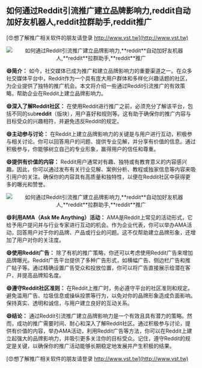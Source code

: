## **如何通过Reddit引流推广建立品牌影响力,**reddit**自动加好友机器人,**reddit**拉群助手,**reddit**推广**

[😍想了解推广相关软件的朋友请登录 http://www.vst.tw](http://www.vst.tw)

 <center><img src="https://vst.tw/MP4/tuiguang/png/4.png" alt="如何通过Reddit引流推广建立品牌影响力,**reddit**自动加好友机器人,**reddit**拉群助手,**reddit**推广"></center>

**😄简介：**
如今，社交媒体已成为推广和建立品牌影响力的重要渠道之一。在众多社交媒体平台中，Reddit作为一个具有庞大用户群体和多样化兴趣话题的社区，为企业提供了独特的推广机会。本文将介绍一些通过Reddit引流推广的有效策略，帮助企业在Reddit上建立品牌影响力。

**😄深入了解Reddit社区：**
在使用Reddit进行推广之前，必须充分了解该平台，包括不同的sub**reddit**（版块），用户喜好和规则等。这有助于确保你的推广内容与目标受众的兴趣相符，并避免违反Reddit的规定。

**😄主动参与讨论：**
在Reddit上建立品牌影响力的关键是与用户进行互动，积极参与相关讨论。你可以回答用户的问题、提供专业见解，并分享有价值的信息。通过积极参与，你能够树立自己的专业形象，赢得用户的信任和尊重。

**😄提供有价值的内容：**
Reddit用户通常对有趣、独特或有教育意义的内容感兴趣。因此，你可以通过发布有关行业见解、案例分析、教程或独家信息等内容来吸引用户的关注。确保你的内容具有高质量和独特性，以便在Reddit社区中获得更多的曝光和赞誉。

 <center><img src="https://vst.tw/MP4/tuiguang/png/3.png" alt="如何通过Reddit引流推广建立品牌影响力,**reddit**自动加好友机器人,**reddit**拉群助手,**reddit**推广"></center>

**😄利用AMA（Ask Me Anything）活动：**
AMA是Reddit上常见的活动形式，它给予用户提问并与行业专家进行互动的机会。作为企业代表，你可以举办AMA活动，回答用户对于你的品牌、产品或行业的问题。这不仅帮助建立品牌形象，还增加了用户对你的关注度。

**😄使用Reddit广告：**
除了有机的推广策略，你还可以考虑使用Reddit广告来增加品牌曝光。Reddit广告平台提供了多种广告形式，如横幅广告、侧边栏广告和推广帖子等。通过精确设置广告受众和投放位置，你可以将广告直接展示给潜在客户，并提高品牌知名度。

**😄遵守Reddit社区准则：**
在Reddit上推广时，务必遵守平台的社区准则和规定。避免滥用广告、垃圾信息或操纵投票等行为，以免对你的品牌形象造成负面影响。保持真实、透明和诚信，与用户建立良好的互动关系。

**😄结论：**
通过Reddit引流推广建立品牌影响力是一个有效且具有潜力的策略。然而，成功的推广需要时间、耐心和深入了解Reddit社区。通过积极参与讨论，提供有价值的内容，举办AMA活动，利用Reddit广告等方法，你可以在Reddit上建立起强大的品牌影响力，并吸引更多关注你的目标受众。记住，遵守Reddit的规定是关键，以确保你的推广活动能够长期稳定地发展并产生积极的结果。

[😍想了解推广相关软件的朋友请登录 http://www.vst.tw](http://www.vst.tw)



